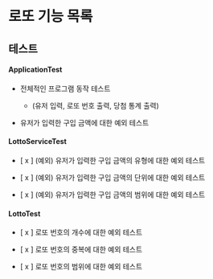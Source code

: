 # 로또 기능 목록

## 테스트

#### ApplicationTest

- 전체적인 프로그램 동작 테스트
    - (유저 입력, 로또 번호 출력, 당첨 통계 출력)


- 유저가 입력한 구입 금액에 대한 예외 테스트

#### LottoServiceTest

- [ x ] (예외) 유저가 입력한 구입 금액의 유형에 대한 예외 테스트


- [ x ] (예외) 유저가 입력한 구입 금액의 단위에 대한 예외 테스트


- [ x ] (예외) 유저가 입력한 구입 금액의 범위에 대한 예외 테스트

#### LottoTest

- [ x ] 로또 번호의 개수에 대한 예외 테스트


- [ x ] 로또 번호의 중복에 대한 예외 테스트


- [ x ] 로또 번호의 범위에 대한 예외 테스트 